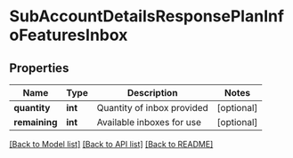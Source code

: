 # SubAccountDetailsResponsePlanInfoFeaturesInbox

## Properties
Name | Type | Description | Notes
------------ | ------------- | ------------- | -------------
**quantity** | **int** | Quantity of inbox provided | [optional] 
**remaining** | **int** | Available inboxes for use | [optional] 

[[Back to Model list]](../../README.md#documentation-for-models) [[Back to API list]](../../README.md#documentation-for-api-endpoints) [[Back to README]](../../README.md)


